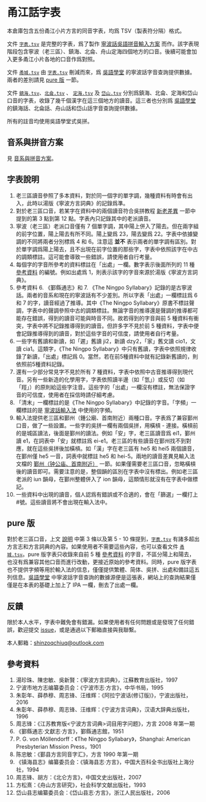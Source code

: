 # 甬江話字表

本倉庫包含五份甬江小片方言的同音字表，均爲 TSV（製表符分隔）格式。

文件 [`字表.tsv`](字表.tsv) 是完整的字表，爲了製作 [寧波話吳語拼音輸入方案](https://github.com/NGLI/rime-wugniu_gninpou) 而作。該字表現階段包含寧波（老三區）、鎮海、北侖、舟山定海四個地方的口音。後續可能會加入更多甬江小片各地的口音作爲對照。

文件 [`甬城.tsv`](甬城.tsv) 由 [`字表.tsv`](字表.tsv) 刪減而來，爲 [吳語學堂](https://www.wugniu.com/) 的寧波話字音查詢提供數據。兩者的差別請見 [pure 版](https://github.com/ionkaon/gninpou-dictionary#pure-版) 一節。

文件 [`鎮海.tsv`](鎮海.tsv)、[`北侖.tsv`](北侖.tsv) 、 [`定海.tsv`](定海.tsv) 及 [`岱山.tsv`](岱山.tsv) 分別爲鎮海、北侖、定海和岱山口音的字表，收錄了幾千個漢字在這三個地方的讀音。這三者也分別爲 [吳語學堂](https://www.wugniu.com/) 的鎮海話、北侖話、舟山話和岱山話字音查詢提供數據。

所有的註音均使用吳語學堂式吳拼。

## 音系與拼音方案

見 [音系與拼音方案](音系與拼音方案.md)。

## 字表說明

1. 老三區讀音參照了多本資料，對於同一個字的單字調，幾種資料有時會有出入，此時以湯版《寧波方言詞典》的記錄爲準。
2. 對於老三區口音，若某字在資料中的兩個讀音符合吳拼教程 [新老差異](https://ionkaon.github.io/phin-in-tutorial/内部差异/新老差异.html) 一節中提到的第 3 點到第 12 點。字表內只記錄其中的老派讀音。
3. 寧波（老三區）老派口音僅有 7 個單字調，其中陽上併入了陽去。但在兩字組的前字位置，陽上陽去有所不同。陽上變爲 23，陽去變爲 22。字表中依據變調的不同將兩者分別標爲 4 和 6。注意這 **並不** 表示兩者的單字調有區別。對於單字調爲陽上陽去，且不出現在前字位置的那些字，字表中依照該字在中古的調類標註。這可能會導致一些錯誤，請使用者自行考量。
4. 每個字的字音所參考的資料標註在「出處」一欄。數字表示後面所列的 11 種 [參考資料](https://github.com/ionkaon/dictionary#參考資料) 的編號。例如出處爲 1，則表示該字的字音來源於湯版《寧波方言詞典》。
5. 參考資料 6. 《鄞縣通志》和 7. 《The Ningpo Syllabary》記錄的是古寧波話。兩者的音系和現在的寧波話有不少差別。所以字表「出處」一欄標註爲 6 和 7 的字，讀音經過了推導。其中《The Ningpo Syllabary》原書不標註聲調，字表中的聲調參照中古的調類標註。無論字音的推導還是聲調的推導都可能存在錯誤，得到的讀音可能與時音不同。故若得到的字音與前 5 種資料有衝突，字表中將不記錄推導得到的讀音。但許多字不見於前 5 種資料，字表中便會記錄推導得到的讀音，對於這些字音的可信度，請使用者自行考量。
6. 一些字有舊讀和新讀，如「遲」舊讀 ji2，新讀 dzy2，「家」舊文讀 cio1，文讀 cia1。這類字，《The Ningpo Syllabary》中只有舊讀，字表中依照規律收錄了新讀，「出處」標記爲 0。當然，若在前5種資料中就有記錄新舊讀的，則依照前5種資料記錄。
7. 還有一少部分常見字不見於所有 7 種資料，字表中依照中古音推導得到現代音。另有一些新造的化學用字，字表依照讀半邊（如「氫」）或反切（如「羥」）的原則給這些字注音。這些字的「出處」一欄沒有標註，無法保證字音的可信度，使用者在採信時請仔細考慮。
8. 「清末」一欄標註的是《The Ningpo Syllabary》中記錄的字音。「字頻」一欄標註的是 [寧波話輸入法](https://github.com/NGLI/rime-wugniu_gninpou) 中使用的字頻。
9. 輸入法提供老三區和鄞州（鍾公廟、首南附近）兩種口音。字表爲了兼容鄞州口音，做了一些設置。一些字的吳拼一欄有兩個吳拼，用橫槓 - 連接。橫槓前的是城區讀法，後面是鄞州的讀法。例如「安」字，老三區讀音爲 ei1，鄞州讀 e1，在詞表中「安」就標註爲 ei-e1。老三區的有些讀音在鄞州找不到對應，就在這些吳拼後加橫槓。如「漢」字在老三區有 he5 和 hei5 兩個讀音，在鄞州僅 he5 一音，詞表中就標註 he5 和 hei-5。兩地的讀音差異見輸入法文檔的 [鄞州（钟公庙、首南附近）](https://github.com/NGLI/rime-wugniu_gninpou/wiki/音系及拼音方案#鄞州（钟公庙、首南附近）) 一節。如果僅需要老三區口音，忽略橫槓後的讀音即可。需要注意的是，整個韻的區別在字表中沒有標出。例如老三區老派的 iun 韻母，在鄞州整體併入了 ion 韻母，這類情形就沒有在字表中做標記。
10. 一些資料中出現的讀音，個人認爲有錯誤或不合適的，會在「篩選」一欄打上#號。這些讀音將不會出現在輸入法中。

## pure 版

對於老三區口音，上文 [說明](https://github.com/ionkaon/dictionary#說明) 中第 3 條以及第 5 - 10 條提到，[`字表.tsv`](字表.tsv) 有諸多超出方言志和方言詞典的內容。如果使用者不需要這些內容，也可以查看文件 [`甬城.tsv`](甬城.tsv)。pure 版字表只收錄來自前 5 種 [參考資料](https://github.com/ionkaon/dictionary#參考資料) 的字音，不區分陽上和陽去，也沒有爲兼容其他口音而進行改動，更接近原始的參考資料。同時，pure 版字表也不提供字頻等用於輸入法的信息，僅僅提供繁體、简体、吳拼、出處和備註這五列信息。[吳語學堂](https://www.wugniu.com/) 中寧波話字音查詢的數據源便是這張表，網站上的查詢結果僅僅是在本表的基礎上加上了 IPA 一欄，刪去了出處一欄。

## 反饋

限於本人水平，字表中難免會有錯漏。如果使用者有任何問題或是發現了任何錯誤，歡迎提交 [issue](https://github.com/ionkaon/dictionary/issues)，或是通過以下郵箱直接與我聯繫。

本人郵箱：shinzoqchiuq@outlook.com

## 參考資料

1. 湯珍珠、陳忠敏、吳新賢：《寧波方言詞典》，江蘇教育出版社，1997
2. 宁波市地方志编纂委员会：《宁波市志·方言》，中华书局，1995
3. 朱彰年、薛恭穆、周志锋、汪维辉：《阿拉宁波话(修订版)》，宁波出版社，2016
4. 朱彰年、薛恭穆、周志锋、汪维辉：《宁波方言词典》，汉语大辞典出版社，1996
5. 周志锋：《江苏教育版<宁波方言词典>词目用字问题》，方言 2008 年第一期
6. 《鄞縣通志·文獻志·方言》，鄞縣通志館，1951
7. P. G. von Möllendorff：《The Ningpo Syllabary》，Shanghai: American Presbyterian Mission Press，1901
8. 陈忠敏：《鄞县方言同音字汇》，方言 1990 年第一期
9. 《镇海县志》编纂委员会：《镇海县志·方言》，中国大百科全书出版社上海分社，1994
10. 周志锋、胡方：《北仑方言》，中国文史出版社，2007
11. 方松熹：《舟山方言研究》，社会科学文献出版社，1993
12. 岱山县志编纂委员会：《岱山县志·方言》，浙江人民出版社，2006

